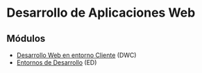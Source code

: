# Desarrollo de Aplicaciones Web

## Módulos

* [Desarrollo Web en entorno Cliente](dwc) (DWC)
* [Entornos de Desarrollo](dwc) (ED)
